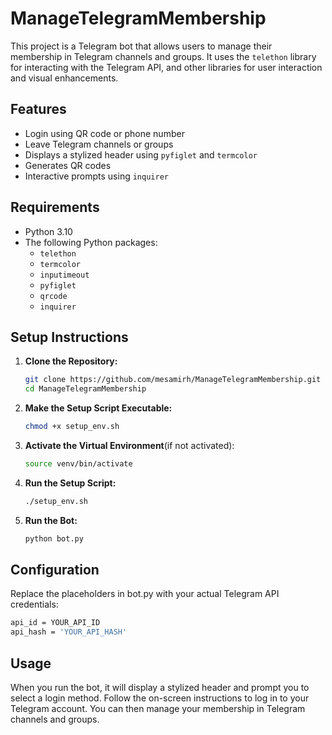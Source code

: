 # ManageTelegramMembership

This project is a Telegram bot that allows users to manage their membership in Telegram channels and groups. It uses the `telethon` library for interacting with the Telegram API, and other libraries for user interaction and visual enhancements.

## Features

- Login using QR code or phone number
- Leave Telegram channels or groups
- Displays a stylized header using `pyfiglet` and `termcolor`
- Generates QR codes
- Interactive prompts using `inquirer`

## Requirements

- Python 3.10
- The following Python packages:
  - `telethon`
  - `termcolor`
  - `inputimeout`
  - `pyfiglet`
  - `qrcode`
  - `inquirer`

## Setup Instructions

1. **Clone the Repository:**
   ```sh
   git clone https://github.com/mesamirh/ManageTelegramMembership.git
   cd ManageTelegramMembership
   ```
2. **Make the Setup Script Executable:**
   ```sh
   chmod +x setup_env.sh
   ```
3. **Activate the Virtual Environment**(if not activated):
   ```sh
   source venv/bin/activate
   ```
4. **Run the Setup Script:**
   ```sh
   ./setup_env.sh
   ```
5. **Run the Bot:**
   ```sh
   python bot.py
   ```

## Configuration

Replace the placeholders in bot.py with your actual Telegram API credentials:
   ```sh
   api_id = YOUR_API_ID
   api_hash = 'YOUR_API_HASH'
   ```

## Usage

When you run the bot, it will display a stylized header and prompt you to select a login method. Follow the on-screen instructions to log in to your Telegram account. You can then manage your membership in Telegram channels and groups.